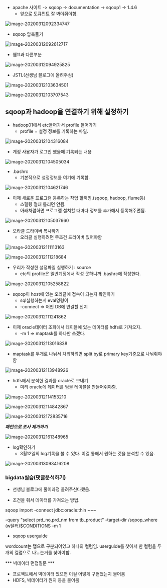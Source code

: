 - apache 사이트 -> sqoop -> documentation -> sqoop1 -> 1.4.6
  - 앞으로 도큐먼트 잘 봐야줘야함.

![image-20200312092334747](images/image-20200312092334747.png)



- sqoop 압축풀기

![image-20200312092612717](images/image-20200312092612717.png)





- 웹11과 다른부분

![image-20200312094925825](images/image-20200312094925825.png)





- JSTL(선생님 블로그에 올려주심)

![image-20200312103634501](images/image-20200312103634501.png)

![image-20200312103707543](images/image-20200312103707543.png)



## sqoop과 hadoop을 연결하기 위해 설정하기

- hadoop01에서 etc들어가서 profile 들어가기
  - profile = 설정 정보를 기록하는 파일.

![image-20200312104316084](images/image-20200312104316084.png)

- 계정 사용자가 로그인 했을때 기록되는 내용

![image-20200312104505034](images/image-20200312104505034.png)

- .bashrc
  - 기본적으로 설정정보를 여기에 기록함.

![image-20200312104621746](images/image-20200312104621746.png)

- 이제 새로운 프로그램 등록하는 작업 할꺼임.(sqoop, hadoop, flume등)
  - 스펠링 절대 틀리면 안됨.
  - 아래처럼하면 프로그램 설치할 때마다 정보를 추가해서 등록해주면됨.

![image-20200312105037660](images/image-20200312105037660.png)

- 오라클 드라이버 복사하기
  - 오라클 실행하려면 무조건 드라이버 있어야함

![image-20200312111113163](images/image-20200312111113163.png)

![image-20200312111218684](images/image-20200312111218684.png)

- 우리가 작성한 설정파일 실행하기 : source
  - etc의 profile은 일반계정에서 작성 못하니까 .bashrc에 작성한다.

![image-20200312105258822](images/image-20200312105258822.png)

- sqoop이 host에 있는 오라클에 접속이 되는지 확인하기
  - sql실행하는게 eval명령어
  - -connect => 어떤 DB에 연결할 껀지

![image-20200312111241862](images/image-20200312111241862.png)

- 이제 oracle데이터 조회에서 테이블에 있는 데이터를 hdfs로 가져오자.
  - -m 1 => maptask를 하나만 쓰겠다.

![image-20200312113016838](images/image-20200312113016838.png)

- maptask를 두개로 나눠서 처리하려면 split by로 primary key기준으로 나눠줘야함

![image-20200312113948926](images/image-20200312113948926.png)

- hdfs에서 분석한 결과를 oracle로 보내기
  - 미리 oracle에 데이터를 담을 테이블을 만들어줘야함.

![image-20200312114153210](images/image-20200312114153210.png)

![image-20200312114842867](images/image-20200312114842867.png)

![image-20200312172835716](images/image-20200312172835716.png)



***패턴으로 조사 제거하기***

![image-20200312161348965](images/image-20200312161348965.png)



- log확인하기
  - 3월12일의 log기록을 볼 수 있다. 이걸 통해서 원하는 것을 분석할 수 있음.

![image-20200313093416208](images/image-20200313093416208.png)



### bigdata실습(댓글분석하기)

- 선생님 블로그에 풀이과정 올려주신다했음.

- 조건을 줘서 데이터를 가져오는 방법.

sqoop import -connect jdbc:oracle:thin ~~~

-query "select prd_no,prd_nm from tb_product" -target-dir /sqoop_where (w달러)$CONDITIONS -m 1

- sqoop userguide

wordcount는 탭으로 구분되어있고 하나의 컬럼임. userguide를 찾아서 한 컬럼을 두개의 컬럼으로 나누는거를 찾아야함.











*** 빅데이터 면접질문 ***

- 프로젝트에서 빅데이터 썼으면 이걸 어떻게 구현했는지 물어봄
- HDFS, 빅데이터가 뭔지 등을 물어봄